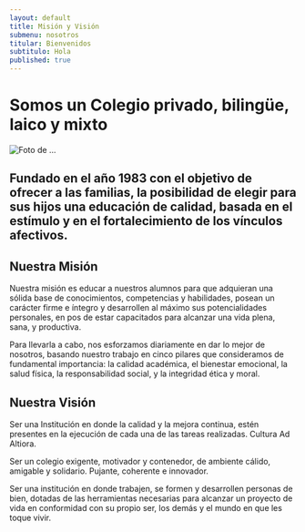 ```yaml
---
layout: default
title: Misión y Visión
submenu: nosotros
titular: Bienvenidos
subtitulo: Hola
published: true
---
```


# Somos un Colegio privado, bilingüe, laico y mixto
 
![Foto de ...](http://placeimg.com/720/300/people)

## Fundado en el año 1983 con el objetivo de ofrecer a las familias, la posibilidad de elegir para sus hijos una educación de calidad, basada en el estímulo y en el fortalecimiento de los vínculos afectivos.

## Nuestra Misión 
Nuestra misión es educar a nuestros alumnos para que adquieran una sólida base de conocimientos, competencias y habilidades, posean un carácter firme e íntegro y desarrollen al máximo sus potencialidades personales, en pos de estar capacitados para alcanzar una vida plena, sana, y productiva.   

Para llevarla a cabo, nos esforzamos diariamente en dar lo mejor de nosotros, basando nuestro trabajo en cinco pilares que consideramos de fundamental importancia: la calidad académica, el bienestar emocional, la salud física, la responsabilidad social, y la integridad ética y moral.

## Nuestra Visión
Ser una Institución en donde la calidad y la mejora continua, estén presentes en la ejecución de cada una de las tareas realizadas.  Cultura Ad Altiora.

Ser un colegio exigente, motivador y  contenedor, de  ambiente cálido,  amigable y  solidario. Pujante, coherente e innovador.

Ser una institución en donde trabajen, se formen y desarrollen personas de bien, dotadas de las herramientas necesarias para alcanzar un proyecto de vida en conformidad con su propio ser, los demás y el mundo en que les toque vivir. 


